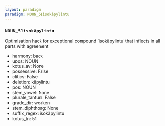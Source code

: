 ```yaml
---
layout: paradigm
paradigm: NOUN_51isokäpylintu
---
```

### ` NOUN_51isokäpylintu `

Optimisation hack for exceptional compound ’isokäpylintu’ that inflects in all parts with agreement
* harmony: back
* upos: NOUN
* kotus_av: None
* possessive: False
* clitics: False
* deletion: käpylintu
* pos: NOUN
* stem_vowel: None
* plurale_tantum: False
* grade_dir: weaken
* stem_diphthong: None
* suffix_regex: isokäpylintu
* kotus_tn: 51
